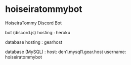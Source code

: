 # hoiseiratommybot
HoiseiraTommy Discord Bot

bot (discord.js) hosting : heroku

database hosting : gearhost

database (MySQL) :
host: den1.mysql1.gear.host
username: hoiseiratommybot
